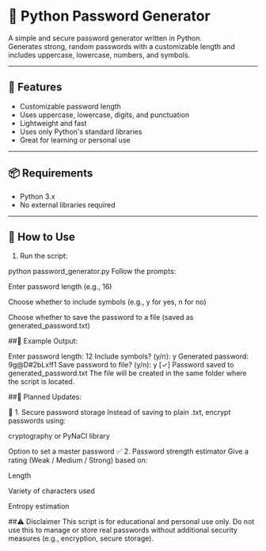 # 🔐 Python Password Generator

A simple and secure password generator written in Python.  
Generates strong, random passwords with a customizable length and includes uppercase, lowercase, numbers, and symbols.

---

## 🚀 Features

- Customizable password length
- Uses uppercase, lowercase, digits, and punctuation
- Lightweight and fast
- Uses only Python's standard libraries
- Great for learning or personal use

---

## 📦 Requirements

- Python 3.x  
- No external libraries required

---

## 🧪 How to Use

1. Run the script:

python password_generator.py
Follow the prompts:

Enter password length (e.g., 16)

Choose whether to include symbols (e.g., y for yes, n for no)

Choose whether to save the password to a file (saved as generated_password.txt)

##🧾 Example Output:

Enter password length: 12
Include symbols? (y/n): y
Generated password: 9g@D#2bLx!f1
Save password to file? (y/n): y
[✓] Password saved to generated_password.txt
The file will be created in the same folder where the script is located.

##📌 Planned Updates:

🔐 1. Secure password storage
Instead of saving to plain .txt, encrypt passwords using:

cryptography or PyNaCl library

Option to set a master password
✅ 2. Password strength estimator
Give a rating (Weak / Medium / Strong) based on:

Length

Variety of characters used

Entropy estimation

##⚠️ Disclaimer
This script is for educational and personal use only.
Do not use this to manage or store real passwords without additional security measures (e.g., encryption, secure storage).
